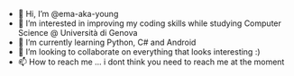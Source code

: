 - 👋 Hi, I’m @ema-aka-young
- 👀 I’m interested in improving my coding skills while studying Computer Science @ Università di Genova
- 🌱 I’m currently learning Python, C# and Android
- 💞️ I’m looking to collaborate on everything that looks interesting :)
- 📫 How to reach me ... i dont think you need to reach me at the moment

<!---
ema-aka-young/ema-aka-young is a ✨ special ✨ repository because its `README.md` (this file) appears on your GitHub profile.
You can click the Preview link to take a look at your changes.
--->
